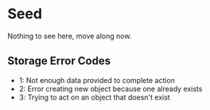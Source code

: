 # Seed

Nothing to see here, move along now.

## Storage Error Codes

* 1: Not enough data provided to complete action
* 2: Error creating new object because one already exists
* 3: Trying to act on an object that doesn't exist